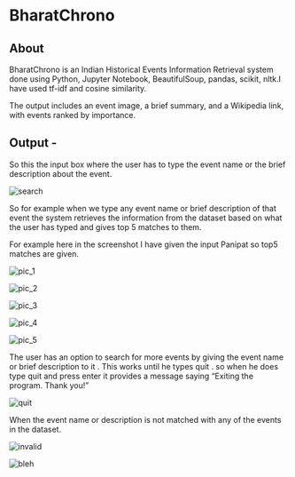 # BharatChrono

## About

BharatChrono is an Indian Historical Events Information Retrieval system done using Python, Jupyter Notebook, BeautifulSoup, pandas, scikit, nltk.I have used tf-idf and cosine similarity.

The output includes an event image, a brief summary, and a Wikipedia link, with events ranked by importance.

## Output - 

So this the input box where the user has to type the event name or the brief description about 
the event. 

![search](https://github.com/Marada-Likitha/BharatChrono/assets/100425512/36a62f18-4386-476f-b7a8-4e39b0f1d267)

So for example when we type any event name or brief description of that event the system 
retrieves the information from the dataset based on what the user has typed and gives top 5 
matches to them.

For example here in the screenshot I have given the input Panipat so top5 matches are given.

![pic_1](https://github.com/Marada-Likitha/BharatChrono/assets/100425512/9066f155-8749-411f-9028-2b7fbe4e8d49)

![pic_2](https://github.com/Marada-Likitha/BharatChrono/assets/100425512/61073dd9-485a-47ee-b755-17d95d9ec40f)

![pic_3](https://github.com/Marada-Likitha/BharatChrono/assets/100425512/003b3265-efcd-49cb-81b8-cb86b7b923de)

![pic_4](https://github.com/Marada-Likitha/BharatChrono/assets/100425512/cf12b6e4-162c-482e-93d8-367506a93ccf)

![pic_5](https://github.com/Marada-Likitha/BharatChrono/assets/100425512/84223e01-2d0d-4b1b-b8e1-ce6786daca08)

The user has an option to search for more events by giving the event name or brief description 
to it . This works until he types quit . so when he does type quit and press enter it provides a 
message saying “Exiting the program. Thank you!” 

![quit](https://github.com/Marada-Likitha/BharatChrono/assets/100425512/8572c425-9f77-492b-825e-12747a2295d6)

When the event name or description is not matched with any of the events in the dataset.

![invalid](https://github.com/Marada-Likitha/BharatChrono/assets/100425512/c1bb9148-89c7-4538-8877-416c07983c35)

![bleh](https://github.com/Marada-Likitha/BharatChrono/assets/100425512/d328559b-93d8-4ef1-b1a9-5f076ded9298)
